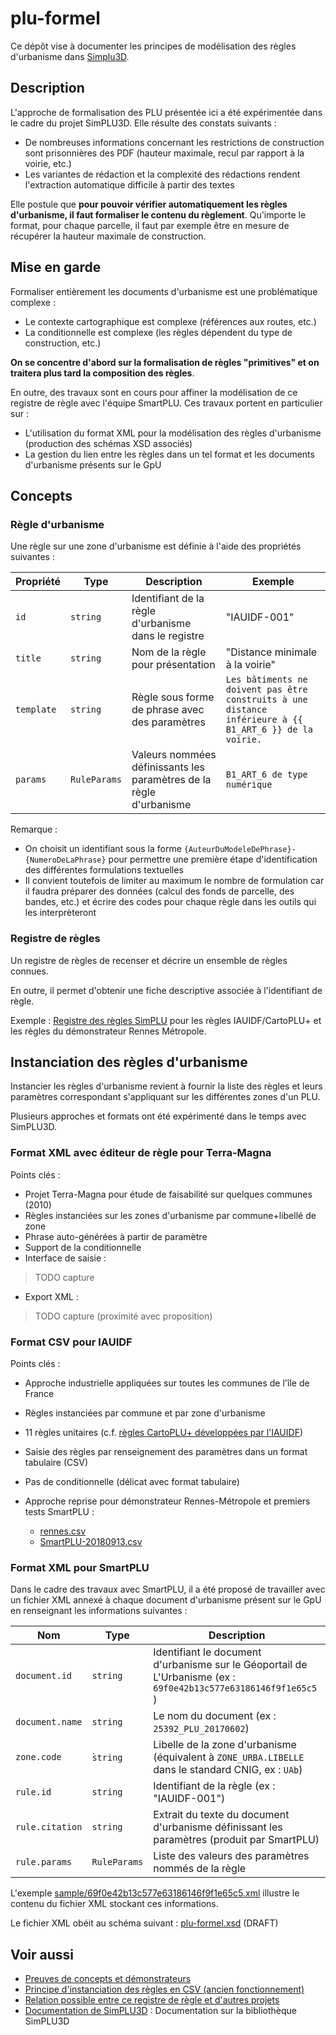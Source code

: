 # plu-formel

Ce dépôt vise à documenter les principes de modélisation des règles d'urbanisme dans [Simplu3D](https://simplu3d.github.io/).

## Description

L'approche de formalisation des PLU présentée ici a été expérimentée dans le cadre du projet SimPLU3D. Elle résulte des constats suivants :

* De nombreuses informations concernant les restrictions de construction sont prisonnières des PDF (hauteur maximale, recul par rapport à la voirie, etc.)
* Les variantes de rédaction et la complexité des rédactions rendent l'extraction automatique difficile à partir des textes

Elle postule que **pour pouvoir vérifier automatiquement les règles d'urbanisme, il faut formaliser le contenu du règlement**. Qu'importe le format, pour chaque parcelle, il faut par exemple être en mesure de récupérer la hauteur maximale de construction.

## Mise en garde

Formaliser entièrement les documents d'urbanisme est une problématique complexe :

* Le contexte cartographique est complexe (références aux routes, etc.)
* La conditionnelle est complexe (les règles dépendent du type de construction, etc.)

**On se concentre d'abord sur la formalisation de règles "primitives" et on traitera plus tard la composition des règles**.

En outre, des travaux sont en cours pour affiner la modélisation de ce registre de règle avec l'équipe SmartPLU. Ces travaux portent en particulier sur :

* L'utilisation du format XML pour la modélisation des règles d'urbanisme (production des schémas XSD associés)
* La gestion du lien entre les règles dans un tel format et les documents d'urbanisme présents sur le GpU


## Concepts

### Règle d'urbanisme

Une règle sur une zone d'urbanisme est définie à l'aide des propriétés suivantes :

| Propriété  | Type         | Description                                                         | Exemple                                                                                                 |
| ---------- | ------------ | ------------------------------------------------------------------- | ------------------------------------------------------------------------------------------------------- |
| `id`       | `string`     | Identifiant de la règle d'urbanisme dans le registre                | "IAUIDF-001"                                                                                            |
| `title`    | `string`     | Nom de la règle pour présentation                                   | "Distance minimale à la voirie"                                                                         |
| `template` | `string`     | Règle sous forme de phrase avec des paramètres                      | `Les bâtiments ne doivent pas être construits à une distance inférieure à {{ B1_ART_6 }} de la voirie.` |
| `params`   | `RuleParams` | Valeurs nommées définissants les paramètres de la règle d'urbanisme | `B1_ART_6 de type numérique`                                                                            |

Remarque :

* On choisit un identifiant sous la forme `{AuteurDuModeleDePhrase}-{NumeroDeLaPhrase}` pour permettre une première étape d'identification des différentes formulations textuelles
* Il convient toutefois de limiter au maximum le nombre de formulation car il faudra préparer des données (calcul des fonds de parcelle, des bandes, etc.) et écrire des codes pour chaque règle dans les outils qui les interprèteront

### Registre de règles

Un registre de règles de recenser et décrire un ensemble de règles connues.

En outre, il permet d'obtenir une fiche descriptive associée à l'identifiant de règle.

Exemple : [Registre des règles SimPLU](registry/index.md) pour les règles IAUIDF/CartoPLU+ et les règles du démonstrateur Rennes Métropole.


## Instanciation des règles d'urbanisme

Instancier les règles d'urbanisme revient à fournir la liste des règles et leurs paramètres correspondant s'appliquant sur les différentes zones d'un PLU.

Plusieurs approches et formats ont été expérimenté dans le temps avec SimPLU3D.

### Format XML avec éditeur de règle pour Terra-Magna

Points clés :

* Projet Terra-Magna pour étude de faisabilité sur quelques communes (2010)
* Règles instanciées sur les zones d'urbanisme par commune+libellé de zone
* Phrase auto-générées à partir de paramètre
* Support de la conditionnelle
* Interface de saisie :

> TODO capture

* Export XML :

> TODO capture (proximité avec proposition)

### Format CSV pour IAUIDF

Points clés :

* Approche industrielle appliquées sur toutes les communes de l'île de France
* Règles instanciées par commune et par zone d'urbanisme
* 11 règles unitaires (c.f. [règles CartoPLU+ développées par l'IAUIDF](registry/index.md))
* Saisie des règles par renseignement des paramètres dans un format tabulaire (CSV)
* Pas de conditionnelle (délicat avec format tabulaire)
* Approche reprise pour démonstrateur Rennes-Métropole et premiers tests SmartPLU :

  * [rennes.csv](sample/rennes.csv)
  * [SmartPLU-20180913.csv](sample/SmartPLU-20180913.csv)

### Format XML pour SmartPLU

Dans le cadre des travaux avec SmartPLU, il a été proposé de travailler avec un fichier XML annexé à chaque document d'urbanisme présent sur le GpU en renseignant les informations suivantes :

| Nom             | Type         | Description                                                                                                     |
| --------------- | ------------ | --------------------------------------------------------------------------------------------------------------- |
| `document.id`   | `string`     | Identifiant le document d'urbanisme sur le Géoportail de L'Urbanisme (ex : `69f0e42b13c577e63186146f9f1e65c5` ) |
| `document.name` | `string`     | Le nom du document (ex : `25392_PLU_20170602`)                                                                  |
| `zone.code`     | ̀`string`    | Libelle de la zone d'urbanisme (équivalent à `ZONE_URBA.LIBELLE` dans le standard CNIG, ex : `UAb`)             |
| `rule.id`       | `string`     | Identifiant de la règle (ex : "IAUIDF-001")                                                                     |
| `rule.citation` | `string`     | Extrait du texte du document d'urbanisme définissant les paramètres (produit par SmartPLU)                      |
| `rule.params`   | `RuleParams` | Liste des valeurs des paramètres nommés de la règle                                                             |

L'exemple [sample/69f0e42b13c577e63186146f9f1e65c5.xml](sample/69f0e42b13c577e63186146f9f1e65c5.xml) illustre le contenu du fichier XML stockant ces informations.

Le fichier XML obéit au schéma suivant : [plu-formel.xsd](plu-formel.xsd) (DRAFT)


## Voir aussi

* [Preuves de concepts et démonstrateurs](poc.md)
* [Principe d'instanciation des règles en CSV (ancien fonctionnement)](legacy-csv.md)
* [Relation possible entre ce registre de règle et d'autres projets](projects.md)
* [Documentation de SimPLU3D](https://simplu3d.github.io/simplu3D-tutorial/) : Documentation sur la bibliothèque SimPLU3D
